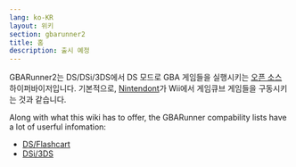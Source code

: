 ```yaml
---
lang: ko-KR
layout: 위키
section: gbarunner2
title: 홈
description: 출시 예정
---
```


GBARunner2는 DS/DSi/3DS에서 DS 모드로 GBA 게임들을 실행시키는 [오픈 소스](https://github.com/Gericom/GBARunner2) 하이퍼바이저입니다. 기본적으로, [Nintendont](https://github.com/FIX94/Nintendont)가 Wii에서 게임큐브 게임들을 구동시키는 것과 같습니다.

Along with what this wiki has to offer, the GBARunner compability lists have a lot of userful infomation:
- [DS/Flashcart](https://wiki.gbatemp.net/wiki/GBARunner2)
- [DSi/3DS](https://wiki.gbatemp.net/wiki/GBARunner2/DSi_3DS_Compatibility_List)
